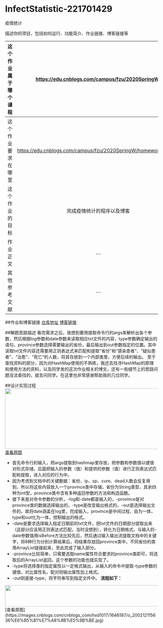 # InfectStatistic-221701429
疫情统计

描述你的项目，包括如何运行、功能简介、作业链接、博客链接等

|这个作业属于哪个课程|<center>https://edu.cnblogs.com/campus/fzu/2020SpringW/</center>|
|-- |-- |
|这个作业要求在哪里|<center>https://edu.cnblogs.com/campus/fzu/2020SpringW/homework/10281</center>|
|这个作业的目标|<center>完成疫情统计的程序以及博客</center>|
|作业正文|<center>....</center>|
|其他参考文献|<center>....</center>|

##作业和博客链接
[仓库地址](https://github.com/theguiltyperson/InfectStatistic-main)
[博客链接](https://www.cnblogs.com/hxd1017/p/12296316.html)

##解题思路描述
看完需求之后，我想到要用提取命令行的args来解析出各个参数，然后根据log参数和date参数来读取相应txt文件的内容，type参数确定输出的语句，province参数选择需要输出的省份，最后输出到out参数指定的位置。其中读取txt文件内容还需要用正则表达式来匹配和提取“省份”和“感染患者”、“疑似患者”、“治愈”、“死亡”的人数，将其存放到一个内部类里，方便后续的输出。
至于查找资料的部分，因为对HashMap使用的不熟练，我还去找寻HashMap的原理和使用方法的资料，以及同学发的这次作业相关的博文，还有一些细节上的思路问题没法查找的，就去问同学。在这里也非常感谢帮助我的几位同学。

##设计实现过程
<img src="https://images.cnblogs.com/cnblogs_com/hxd1017/1646187/o_200212110009%E6%A8%A1%E5%9D%97%E7%BB%93%E6%9E%84%E5%9B%BE.png" width="850" height="200"/>
[查看原图](https://images.cnblogs.com/cnblogs_com/hxd1017/1646187/o_200212110009%E6%A8%A1%E5%9D%97%E7%BB%93%E6%9E%84%E5%9B%BE.png)
* 首先命令行的输入，把args提取到hashmap里存放，把参数和参数值以键值对形式存储，后面把输入的参数（值）和提供的参数（值）进行正则表达式匹配和提取，进入对应的行为中。
* 因为考虑到文档中的关键数据：省份、ip、sp、cure、dead人数会反复用到，所以将这些内容放入一个province类中存储，省份为String类型，其余四种为int型，province类中含有多种返回参数的方法和构造函数。
* 接下来是对命令参数的分析，-log和-date都是输入的，-province是对province类的数据选择输出的，-type是改变输出格式的，-out是选择输出文件的，故将date涵盖在log里，完成输入，province是中间过程，自为一体，type和out化为一体，控制输出的格式。
* -date是要求选择输入指定日期前的txt文件，把txt文件的日期部分提取出来（这部分应该用正则表达式匹配，当时没想到），转化为日期格式，与输入的-date参数值用isBefore方法比较先后，然后通过输入输出流提取文档中的关键字，将8种行为分别计算结果后，将结果存放回province类中，不同省份的类用ArrayList链接起来，至此完成了输入部分。
* -province比较简单，只需要选取name属性符合要求的province类即可，将选取后的ArrayList返回，这个参数的功能也就实现了。
* -type将选择类的指定属性以一定格式输出，从输入的命令中提取-type参数的键值，对比属性名，配对则输出属性加上格式。
* -out则是接-type，将字符串写到指定文件中。
**流程如下：**
<img src="https://images.cnblogs.com/cnblogs_com/hxd1017/1646187/o_200212115636%E6%B5%81%E7%A8%8B%E5%9B%BE.jpg" width="700" height="70"/>
[查看原图](https://images.cnblogs.com/cnblogs_com/hxd1017/1646187/o_200212115636%E6%B5%81%E7%A8%8B%E5%9B%BE.jpg)